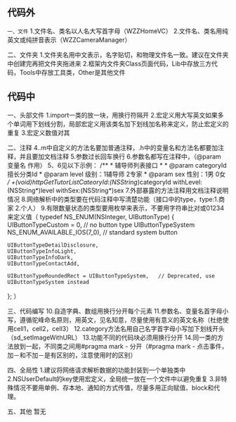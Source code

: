 代码外
---------------------

`一、文件`
1.文件名、类名以人名大写首字母（WZZHomeVC）
2.文件名、类名用纯英文或纯拼音表示（WZZCameraManager）

二、文件夹
1.文件夹名用中文表示，名字贴切，和物理文件名一致。建议在文件夹中创建完再把文件夹拖进来
2.框架内文件夹Class页面代码，Lib中存放三方代码，Tools中存放工具类，Other是其他文件

代码中
---------------------
一、头部文件
1.import一类的放一块，用换行符隔开
2.宏定义用大写英文如果多个单词用下划线分割，局部宏定义用该类名加下划线加名称来定义，防止宏定义的重复
3.宏定义数值对其

二、注释
4..m中自定义的方法名要加普通注释，.h中的变量名和方法名都要加注释，并且要加文档注释
5.参数过长回车换行
6.参数名都写在注释中，（@param 变量名 作用）
5、6见以下示例：
		/**
		 *  辅导师列表接口
		 *
		 *  @param categoryId 擅长分类Id
		 *  @param level      级别：1辅导师 2专家
		 *  @param sex        性别：1男 0女
		 */
		+(void)httpGetTutorListCateoryId:(NSString*)categoryId
		                       withLevel:(NSString*)level
		                         withSex:(NSString*)sex
7.外部暴露的方法注释用文档注释说明情况
8.网络解析中的类型要在代码注释中写清楚功能（接口中的type，type:1.商家 2.个人）
9.有限数量状态的类型要用枚举来表示，不要用字符串比对或01234来定义值（
typedef NS_ENUM(NSInteger, UIButtonType) {
    UIButtonTypeCustom = 0,                         // no button type
    UIButtonTypeSystem NS_ENUM_AVAILABLE_IOS(7_0),  // standard system button

    UIButtonTypeDetailDisclosure,
    UIButtonTypeInfoLight,
    UIButtonTypeInfoDark,
    UIButtonTypeContactAdd,
    
    UIButtonTypeRoundedRect = UIButtonTypeSystem,   // Deprecated, use UIButtonTypeSystem instead
};
）

三、代码编写
10.自造字典、数组用换行分开每个元素
11.参数名、变量名首字母小写，遵循驼峰命名原则，用英文，见名知意，尽量使用有意义的英文名称（杜绝使用cell1，cell2，cell3）
12.category方法名用自己名字首字母小写加下划线开头（sd_setImageWithURL）
13.功能不同的代码块必须用换行分开
14.同一类的方法放到一起，不同类之间用#pragma mark - 分开（#pragma mark - 点击事件，加－和不加－是有区别的，注意使用时的区别）

四、全局性
1.建议将网络请求解析数据的功能封装到一个单独类中
2.NSUserDefault的key使用宏定义，全局统一放在一个文件中以避免重复
3.非特殊情况不要用单例、存本地、通知的方式传值，尽量多用正向赋值、block和代理。

五、其他
暂无
